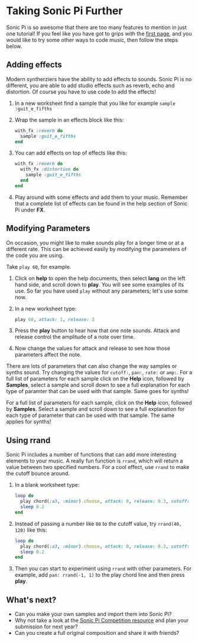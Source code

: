 # Taking Sonic Pi Further

Sonic Pi is so awesome that there are too many features to mention in just one tutorial! If you feel like you have got to grips with the [first page](worksheet.md), and you would like to try some other ways to code music, then follow the steps below.

## Adding effects

Modern syntherziers have the ability to add effects to sounds. Sonic Pi is no different, you are able to add studio effects such as reverb, echo and distortion. Of course you have to use code to add the effects!

1. In a new worksheet find a sample that you like for example `sample :guit_e_fifths`

1. Wrap the sample in an effects block like this:
    
    ```ruby
    with_fx :reverb do
      sample :guit_e_fifths
    end
    ```
    
1. You can add effects on top of effects like this:

    ```ruby
    with_fx :reverb do
      with_fx :distortion do
        sample :guit_e_fifths
      end  
    end
    ```
    
1. Play around with some effects and add them to your music. Remember that a complete list of effects can be found in the help section of Sonic Pi under **FX**.

## Modifying Parameters

On occasion, you might like to make sounds play for a longer time or at a different rate. This can be achieved easily by modifying the parameters of the code you are using.

Take `play 60`, for example.

1. Click on **help** to open the help documents, then select **lang** on the left hand side, and scroll down to **play**. You will see some examples of its use. So far you have used `play` without any parameters; let's use some now.
1. In a new worksheet type:

    ```ruby
    play 60, attack: 1, release: 3
    ```
    
1. Press the **play** button to hear how that one note sounds. Attack and release control the amplitude of a note over time.

1. Now change the values for attack and release to see how those parameters affect the note.

There are lots of parameters that can also change the way samples or synths sound. Try changing the values for `cutoff:`, `pan:`, `rate:` or `amp:`. For a full list of parameters for each sample click on the **Help** icon, followed by **Samples**, select a sample and scroll down to see a full explanation for each type of paramter that can be used with that sample. Same goes for synths!

For a full list of parameters for each sample, click on the **Help** icon, followed by **Samples**. Select a sample and scroll down to see a full explanation for each type of parameter that can be used with that sample. The same applies for synths!

## Using rrand

Sonic Pi includes a number of functions that can add more interesting elements to your music. A really fun function is `rrand`, which will return a value between two specified numbers. For a cool effect, use `rrand` to make the cutoff bounce around.

1. In a blank worksheet type:

    ```ruby
    loop do
      play chord(:a3, :minor).choose, attack: 0, release: 0.3, cutoff: 80
      sleep 0.2
    end
    ```
    
1. Instead of passing  a number like `80` to the cutoff value, try `rrand(40, 120)` like this:

    ```ruby
    loop do
      play chord(:a3, :minor).choose, attack: 0, release: 0.3, cutoff: rrand(40, 120)
      sleep 0.2
    end
    ```
    
1. Then you can start to experiment using `rrand` with other parameters. For example, add `pan: rrand(-1, 1)` to the play chord line and then press **play**.    

## What's next?
- Can you make your own samples and import them into Sonic Pi?
- Why not take a look at the [Sonic Pi Competition resource](http://www.raspberrypi.org/learning/sonic-pi-competition-2014/) and plan your submission for next year?
- Can you create a full original composition and share it with friends?
